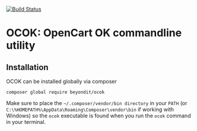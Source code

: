 
[![Build Status](https://travis-ci.org/Beyond-IT/ocok.svg?branch=master)](https://travis-ci.org/Beyond-IT/ocok)

# OCOK: OpenCart OK commandline utility

## Installation

OCOK can be installed globally via composer

    composer global require beyondit/ocok
        
Make sure to place the `~/.composer/vendor/bin directory` in your `PATH` (or `C:\%HOMEPATH%\AppData\Roaming\Composer\vendor\bin` if working with Windows) so the `ocok` executable is found when you run the `ocok` command in your terminal.
